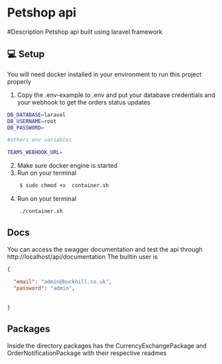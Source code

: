 # Petshop api

#Description 
Petshop api built using laravel framework 

## 💻 Setup
You will need docker installed in your environment to run this project properly

1. Copy the .env-example to .env and put your database credentials and your webhook to get the orders status updates 
```bash
DB_DATABASE=laravel
DB_USERNAME=root
DB_PASSWORD=

#others env variables

TEAMS_WEBHOOK_URL=
```
2. Make sure docker engine is started
3. Run on your terminal
```bash 
    $ sudo chmod +x  container.sh
```
4. Run on your terminal
```bash
    ./container.sh
```

## Docs
You can access the swagger documentation and test the api through http://localhost/api/documentation
The builtin user is 
```json
{
  
  "email": "admin@buckhill.co.uk",
  "password": "admin",
  
  
}
```

## Packages

Inside the directory packages has the CurrencyExchangePackage and OrderNotificationPackage with their respective readmes 
